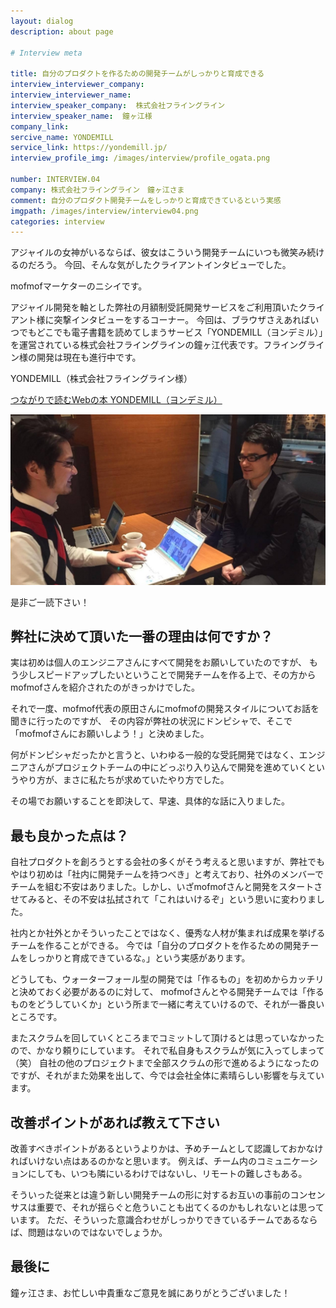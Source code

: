 ```yaml
---
layout: dialog
description: about page

# Interview meta

title: 自分のプロダクトを作るための開発チームがしっかりと育成できる
interview_interviewer_company:
interview_interviewer_name:
interview_speaker_company:  株式会社フライングライン
interview_speaker_name:  鐘ヶ江様
company_link:
sercive_name: YONDEMILL
service_link: https://yondemill.jp/
interview_profile_img: /images/interview/profile_ogata.png

number: INTERVIEW.04
company: 株式会社フライングライン　鐘ヶ江さま
comment: 自分のプロダクト開発チームをしっかりと育成できているという実感
imgpath: /images/interview/interview04.png
categories: interview
---
```


アジャイルの女神がいるならば、彼女はこういう開発チームにいつも微笑み続けるのだろう。
今回、そんな気がしたクライアントインタビューでした。

mofmofマーケターのニシイです。

アジャイル開発を軸とした弊社の月額制受託開発サービスをご利用頂いたクライアント様に突撃インタビューをするコーナー。
今回は、ブラウザさえあればいつでもどこでも電子書籍を読めてしまうサービス「YONDEMILL（ヨンデミル）」を運営されている株式会社フライングラインの鐘ヶ江代表です。フライングライン様の開発は現在も進行中です。

YONDEMILL（株式会社フライングライン様）

[つながりで読むWebの本 YONDEMILL（ヨンデミル）](https://yondemill.jp/)

![鐘ヶ江代表(右)、ニシイ(左)](/images/interview/kanegae-nishi.jpg)

是非ご一読下さい！

## 弊社に決めて頂いた一番の理由は何ですか？

実は初めは個人のエンジニアさんにすべて開発をお願いしていたのですが、 もう少しスピードアップしたいということで開発チームを作る上で、その方からmofmofさんを紹介されたのがきっかけでした。

それで一度、mofmof代表の原田さんにmofmofの開発スタイルについてお話を聞きに行ったのですが、 その内容が弊社の状況にドンピシャで、そこで「mofmofさんにお願いしよう！」と決めました。

何がドンピシャだったかと言うと、いわゆる一般的な受託開発ではなく、エンジニアさんがプロジェクトチームの中にどっぷり入り込んで開発を進めていくというやり方が、まさに私たちが求めていたやり方でした。

その場でお願いすることを即決して、早速、具体的な話に入りました。

## 最も良かった点は？

自社プロダクトを創ろうとする会社の多くがそう考えると思いますが、弊社でもやはり初めは「社内に開発チームを持つべき」と考えており、社外のメンバーでチームを組む不安はありました。しかし、いざmofmofさんと開発をスタートさせてみると、その不安は払拭されて「これはいけるぞ」という思いに変わりました。

社内とか社外とかそういったことではなく、優秀な人材が集まれば成果を挙げるチームを作ることができる。 今では「自分のプロダクトを作るための開発チームをしっかりと育成できているな。」という実感があります。

どうしても、ウォーターフォール型の開発では「作るもの」を初めからカッチリと決めておく必要があるのに対して、 mofmofさんとやる開発チームでは「作るものをどうしていくか」という所まで一緒に考えていけるので、それが一番良いところです。

またスクラムを回していくところまでコミットして頂けるとは思っていなかったので、かなり頼りにしています。
それで私自身もスクラムが気に入ってしまって（笑）
自社の他のプロジェクトまで全部スクラムの形で進めるようになったのですが、それがまた効果を出して、今では会社全体に素晴らしい影響を与えています。

## 改善ポイントがあれば教えて下さい

改善すべきポイントがあるというよりかは、予めチームとして認識しておかなければいけない点はあるのかなと思います。 例えば、チーム内のコミュニケーションにしても、いつも隣にいるわけではないし、リモートの難しさもある。

そういった従来とは違う新しい開発チームの形に対するお互いの事前のコンセンサスは重要で、それが揺らぐと危ういことも出てくるのかもしれないとは思っています。 ただ、そういった意識合わせがしっかりできているチームであるならば、問題はないのではないでしょうか。

## 最後に

鐘ヶ江さま、お忙しい中貴重なご意見を誠にありがとうございました！
